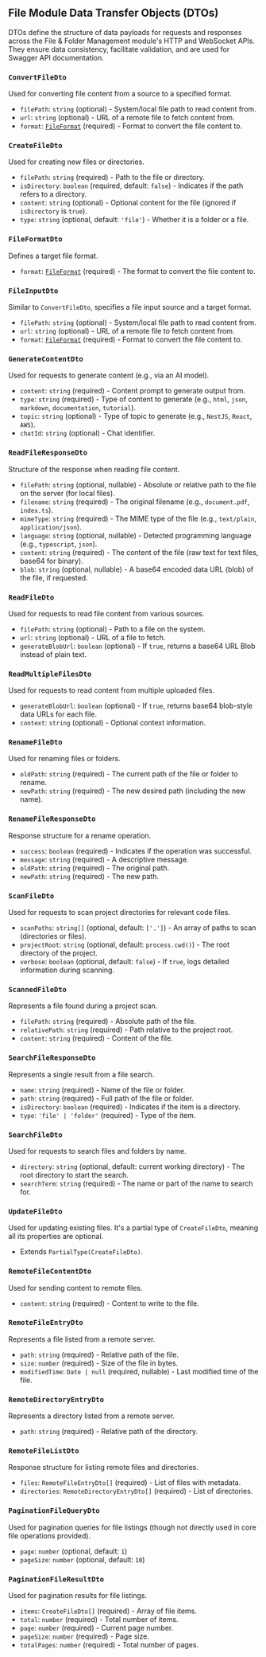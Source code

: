 ## File Module Data Transfer Objects (DTOs)

DTOs define the structure of data payloads for requests and responses across the File & Folder Management module's HTTP and WebSocket APIs. They ensure data consistency, facilitate validation, and are used for Swagger API documentation.

### `ConvertFileDto`

Used for converting file content from a source to a specified format.

- `filePath`: `string` (optional) - System/local file path to read content from.
- `url`: `string` (optional) - URL of a remote file to fetch content from.
- `format`: [`FileFormat`](./Enums.md) (required) - Format to convert the file content to.

### `CreateFileDto`

Used for creating new files or directories.

- `filePath`: `string` (required) - Path to the file or directory.
- `isDirectory`: `boolean` (required, default: `false`) - Indicates if the path refers to a directory.
- `content`: `string` (optional) - Optional content for the file (ignored if `isDirectory` is `true`).
- `type`: `string` (optional, default: `'file'`) - Whether it is a folder or a file.

### `FileFormatDto`

Defines a target file format.

- `format`: [`FileFormat`](./Enums.md) (required) - The format to convert the file content to.

### `FileInputDto`

Similar to `ConvertFileDto`, specifies a file input source and a target format.

- `filePath`: `string` (optional) - System/local file path to read content from.
- `url`: `string` (optional) - URL of a remote file to fetch content from.
- `format`: [`FileFormat`](./Enums.md) (required) - Format to convert the file content to.

### `GenerateContentDto`

Used for requests to generate content (e.g., via an AI model).

- `content`: `string` (required) - Content prompt to generate output from.
- `type`: `string` (required) - Type of content to generate (e.g., `html`, `json`, `markdown`, `documentation`, `tutorial`).
- `topic`: `string` (optional) - Type of topic to generate (e.g., `NestJS`, `React`, `AWS`).
- `chatId`: `string` (optional) - Chat identifier.

### `ReadFileResponseDto`

Structure of the response when reading file content.

- `filePath`: `string` (optional, nullable) - Absolute or relative path to the file on the server (for local files).
- `filename`: `string` (required) - The original filename (e.g., `document.pdf`, `index.ts`).
- `mimeType`: `string` (required) - The MIME type of the file (e.g., `text/plain`, `application/json`).
- `language`: `string` (optional, nullable) - Detected programming language (e.g., `typescript`, `json`).
- `content`: `string` (required) - The content of the file (raw text for text files, base64 for binary).
- `blob`: `string` (optional, nullable) - A base64 encoded data URL (blob) of the file, if requested.

### `ReadFileDto`

Used for requests to read file content from various sources.

- `filePath`: `string` (optional) - Path to a file on the system.
- `url`: `string` (optional) - URL of a file to fetch.
- `generateBlobUrl`: `boolean` (optional) - If `true`, returns a base64 URL Blob instead of plain text.

### `ReadMultipleFilesDto`

Used for requests to read content from multiple uploaded files.

- `generateBlobUrl`: `boolean` (optional) - If `true`, returns base64 blob-style data URLs for each file.
- `context`: `string` (optional) - Optional context information.

### `RenameFileDto`

Used for renaming files or folders.

- `oldPath`: `string` (required) - The current path of the file or folder to rename.
- `newPath`: `string` (required) - The new desired path (including the new name).

### `RenameFileResponseDto`

Response structure for a rename operation.

- `success`: `boolean` (required) - Indicates if the operation was successful.
- `message`: `string` (required) - A descriptive message.
- `oldPath`: `string` (required) - The original path.
- `newPath`: `string` (required) - The new path.

### `ScanFileDto`

Used for requests to scan project directories for relevant code files.

- `scanPaths`: `string[]` (optional, default: `['.']`) - An array of paths to scan (directories or files).
- `projectRoot`: `string` (optional, default: `process.cwd()`) - The root directory of the project.
- `verbose`: `boolean` (optional, default: `false`) - If `true`, logs detailed information during scanning.

### `ScannedFileDto`

Represents a file found during a project scan.

- `filePath`: `string` (required) - Absolute path of the file.
- `relativePath`: `string` (required) - Path relative to the project root.
- `content`: `string` (required) - Content of the file.

### `SearchFileResponseDto`

Represents a single result from a file search.

- `name`: `string` (required) - Name of the file or folder.
- `path`: `string` (required) - Full path of the file or folder.
- `isDirectory`: `boolean` (required) - Indicates if the item is a directory.
- `type`: `'file' | 'folder'` (required) - Type of the item.

### `SearchFileDto`

Used for requests to search files and folders by name.

- `directory`: `string` (optional, default: current working directory) - The root directory to start the search.
- `searchTerm`: `string` (required) - The name or part of the name to search for.

### `UpdateFileDto`

Used for updating existing files. It's a partial type of `CreateFileDto`, meaning all its properties are optional.

- Extends `PartialType(CreateFileDto)`.

### `RemoteFileContentDto`

Used for sending content to remote files.

- `content`: `string` (required) - Content to write to the file.

### `RemoteFileEntryDto`

Represents a file listed from a remote server.

- `path`: `string` (required) - Relative path of the file.
- `size`: `number` (required) - Size of the file in bytes.
- `modifiedTime`: `Date | null` (required, nullable) - Last modified time of the file.

### `RemoteDirectoryEntryDto`

Represents a directory listed from a remote server.

- `path`: `string` (required) - Relative path of the directory.

### `RemoteFileListDto`

Response structure for listing remote files and directories.

- `files`: `RemoteFileEntryDto[]` (required) - List of files with metadata.
- `directories`: `RemoteDirectoryEntryDto[]` (required) - List of directories.

### `PaginationFileQueryDto`

Used for pagination queries for file listings (though not directly used in core file operations provided).

- `page`: `number` (optional, default: `1`)
- `pageSize`: `number` (optional, default: `10`)

### `PaginationFileResultDto`

Used for pagination results for file listings.

- `items`: `CreateFileDto[]` (required) - Array of file items.
- `total`: `number` (required) - Total number of items.
- `page`: `number` (required) - Current page number.
- `pageSize`: `number` (required) - Page size.
- `totalPages`: `number` (required) - Total number of pages.
